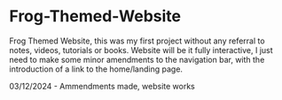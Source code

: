 # Frog-Themed-Website
Frog Themed Website, this was my first project without any referral to notes, videos, tutorials or books. Website will be it fully interactive, I just need to make some minor amendments to the navigation bar, with the introduction of a link to the home/landing page.

03/12/2024 - Ammendments made, website works